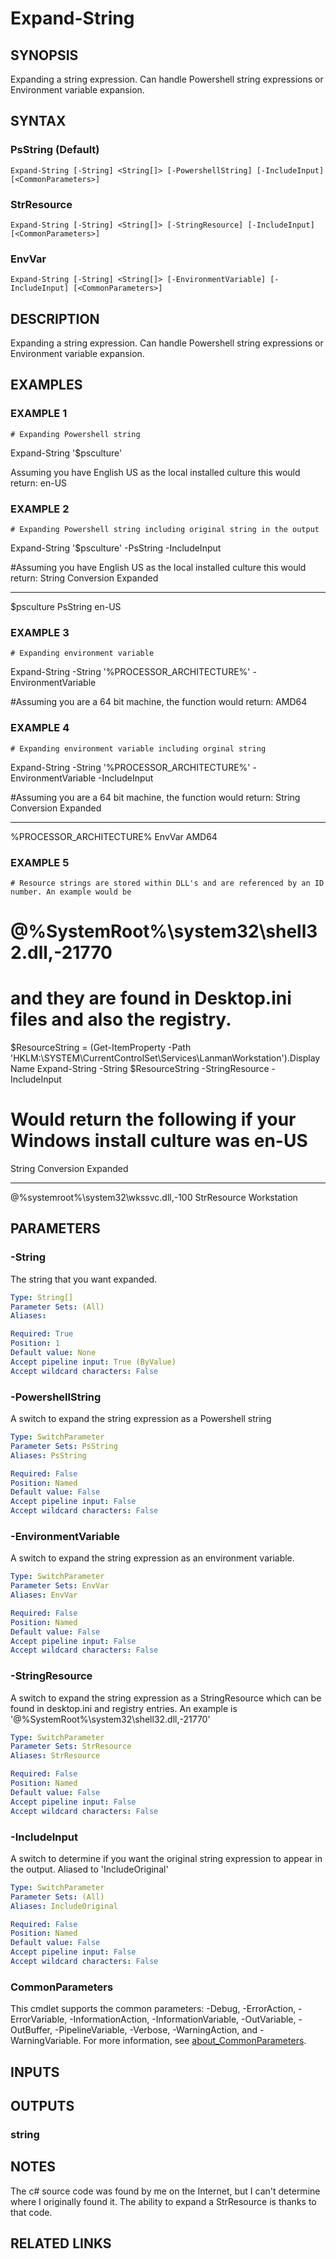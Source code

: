 ﻿---
external help file: PoshFunctions-help.xml
Module Name: poshfunctions
online version: https://www.google.com
schema: 2.0.0
---

# Expand-String

## SYNOPSIS
Expanding a string expression.
Can handle Powershell string expressions or Environment variable expansion.

## SYNTAX

### PsString (Default)
```
Expand-String [-String] <String[]> [-PowershellString] [-IncludeInput] [<CommonParameters>]
```

### StrResource
```
Expand-String [-String] <String[]> [-StringResource] [-IncludeInput] [<CommonParameters>]
```

### EnvVar
```
Expand-String [-String] <String[]> [-EnvironmentVariable] [-IncludeInput] [<CommonParameters>]
```

## DESCRIPTION
Expanding a string expression.
Can handle Powershell string expressions or Environment variable expansion.

## EXAMPLES

### EXAMPLE 1
```
# Expanding Powershell string
```

Expand-String '$psculture'

Assuming you have English US as the local installed culture this would return:
en-US

### EXAMPLE 2
```
# Expanding Powershell string including original string in the output
```

Expand-String '$psculture' -PsString -IncludeInput

#Assuming you have English US as the local installed culture this would return:
String     Conversion Expanded
------     ---------- --------
$psculture PsString   en-US

### EXAMPLE 3
```
# Expanding environment variable
```

Expand-String -String '%PROCESSOR_ARCHITECTURE%' -EnvironmentVariable

#Assuming you are a 64 bit machine, the function would return:
AMD64

### EXAMPLE 4
```
# Expanding environment variable including orginal string
```

Expand-String -String '%PROCESSOR_ARCHITECTURE%' -EnvironmentVariable -IncludeInput

#Assuming you are a 64 bit machine, the function would return:
String                   Conversion Expanded
------                   ---------- --------
%PROCESSOR_ARCHITECTURE% EnvVar     AMD64

### EXAMPLE 5
```
# Resource strings are stored within DLL's and are referenced by an ID number. An example would be
```

# @%SystemRoot%\system32\shell32.dll,-21770
# and they are found in Desktop.ini files and also the registry.

$ResourceString = (Get-ItemProperty -Path 'HKLM:\SYSTEM\CurrentControlSet\Services\LanmanWorkstation').DisplayName
Expand-String -String $ResourceString -StringResource -IncludeInput

# Would return the following if your Windows install culture was en-US
String                                 Conversion  Expanded
------                                 ----------  --------
@%systemroot%\system32\wkssvc.dll,-100 StrResource Workstation

## PARAMETERS

### -String
The string that you want expanded.

```yaml
Type: String[]
Parameter Sets: (All)
Aliases:

Required: True
Position: 1
Default value: None
Accept pipeline input: True (ByValue)
Accept wildcard characters: False
```

### -PowershellString
A switch to expand the string expression as a Powershell string

```yaml
Type: SwitchParameter
Parameter Sets: PsString
Aliases: PsString

Required: False
Position: Named
Default value: False
Accept pipeline input: False
Accept wildcard characters: False
```

### -EnvironmentVariable
A switch to expand the string expression as an environment variable.

```yaml
Type: SwitchParameter
Parameter Sets: EnvVar
Aliases: EnvVar

Required: False
Position: Named
Default value: False
Accept pipeline input: False
Accept wildcard characters: False
```

### -StringResource
A switch to expand the string expression as a StringResource which can be found in desktop.ini and registry entries.
An example is '@%SystemRoot%\system32\shell32.dll,-21770'

```yaml
Type: SwitchParameter
Parameter Sets: StrResource
Aliases: StrResource

Required: False
Position: Named
Default value: False
Accept pipeline input: False
Accept wildcard characters: False
```

### -IncludeInput
A switch to determine if you want the original string expression to appear in the output.
Aliased to 'IncludeOriginal'

```yaml
Type: SwitchParameter
Parameter Sets: (All)
Aliases: IncludeOriginal

Required: False
Position: Named
Default value: False
Accept pipeline input: False
Accept wildcard characters: False
```

### CommonParameters
This cmdlet supports the common parameters: -Debug, -ErrorAction, -ErrorVariable, -InformationAction, -InformationVariable, -OutVariable, -OutBuffer, -PipelineVariable, -Verbose, -WarningAction, and -WarningVariable. For more information, see [about_CommonParameters](http://go.microsoft.com/fwlink/?LinkID=113216).

## INPUTS

## OUTPUTS

### string
## NOTES
The c# source code was found by me on the Internet, but I can't determine where I originally found it.
The ability to expand
a StrResource is thanks to that code.

## RELATED LINKS
